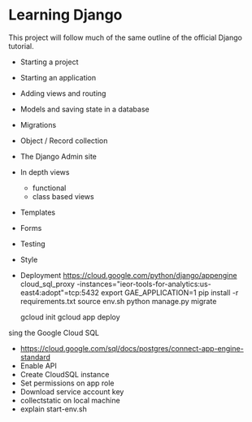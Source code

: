 # Learning Django

This project will follow much of the same outline of the official Django tutorial.

- Starting a project
- Starting an application
- Adding views and routing

- Models and saving state in a database
- Migrations
- Object / Record collection
- The Django Admin site

- In depth views
  - functional
  - class based views
- Templates

- Forms

- Testing

- Style

- Deployment
    https://cloud.google.com/python/django/appengine
    cloud_sql_proxy -instances="ieor-tools-for-analytics:us-east4:adopt"=tcp:5432
    export GAE_APPLICATION=1
    pip install -r requirements.txt
    source env.sh
    python manage.py migrate

    gcloud init
    gcloud app deploy

sing the Google Cloud SQL
- https://cloud.google.com/sql/docs/postgres/connect-app-engine-standard
- Enable API
- Create CloudSQL instance
- Set permissions on app role
- Download service account key
- collectstatic on local machine
- explain start-env.sh

